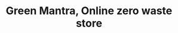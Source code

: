 ---
title: "Green Mantra, Online zero waste store"
url: /bangalore/green-mantra-online-zero-waste-store/
shop: Supermarkt
---